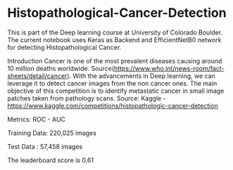 # Histopathological-Cancer-Detection

This is part of the Deep learning course at University of Colorado Boulder. The current notebook uses Keras as Backend and EfficientNetB0 network for detecting Histopathological Cancer. 

Introduction
Cancer is one of the most prevalent diseases causing around 10 million deaths worldwide. Source(https://www.who.int/news-room/fact-sheets/detail/cancer). With the advancements in Deep learning, we can leverage it to detect cancer images from the non cancer ones. The main objective of this competition is to identify metastatic cancer in small image patches taken from pathology scans.
Source: Kaggle - https://www.kaggle.com/competitions/histopathologic-cancer-detection

Metrics: ROC - AUC

Training Data: 220,025 images

Test Data : 57,458 images

The leaderboard score is 0.61
